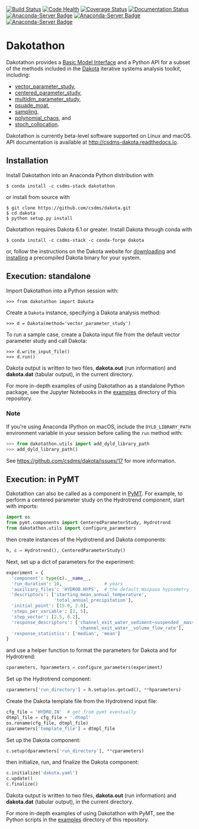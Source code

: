 [![Build Status](https://travis-ci.org/csdms/dakota.svg?branch=master)](https://travis-ci.org/csdms/dakota)
[![Code Health](https://landscape.io/github/csdms/dakota/master/landscape.svg?style=flat)](https://landscape.io/github/csdms/dakota/master)
[![Coverage Status](https://coveralls.io/repos/csdms/dakota/badge.svg?branch=master)](https://coveralls.io/r/csdms/dakota?branch=master)
[![Documentation Status](https://readthedocs.org/projects/csdms-dakota/badge/?version=latest)](https://readthedocs.org/projects/csdms-dakota/?badge=latest)
[![Anaconda-Server Badge](https://anaconda.org/csdms/dakotathon/badges/version.svg)](https://anaconda.org/csdms/dakotathon)
[![Anaconda-Server Badge](https://anaconda.org/csdms/dakotathon/badges/installer/conda.svg)](https://conda.anaconda.org/csdms)
[![Anaconda-Server Badge](https://anaconda.org/csdms/dakotathon/badges/downloads.svg)](https://anaconda.org/csdms/dakotathon)

# Dakotathon

Dakotathon provides
a [Basic Model Interface](https://bmi.readthedocs.io)
and a Python API for a subset of the methods
included in the [Dakota](https://dakota.sandia.gov/)
iterative systems analysis toolkit,
including:

* [vector_parameter_study](https://dakota.sandia.gov/sites/default/files/docs/6.1/html-ref/method-vector_parameter_study.html),
* [centered_parameter_study](https://dakota.sandia.gov/sites/default/files/docs/6.1/html-ref/method-centered_parameter_study.html),
* [multidim_parameter_study](https://dakota.sandia.gov/sites/default/files/docs/6.1/html-ref/method-multidim_parameter_study.html),
* [psuade_moat](https://dakota.sandia.gov/sites/default/files/docs/6.1/html-ref/method-psuade_moat.html),
* [sampling](https://dakota.sandia.gov/sites/default/files/docs/6.1/html-ref/method-sampling.html),
* [polynomial_chaos](https://dakota.sandia.gov/sites/default/files/docs/6.1/html-ref/method-polynomial_chaos.html), and
* [stoch_collocation](https://dakota.sandia.gov/sites/default/files/docs/6.1/html-ref/method-stoch_collocation.html).

Dakotathon is currently beta-level software
supported on Linux and macOS.
API documentation is available at http://csdms-dakota.readthedocs.io.

## Installation

Install Dakotathon into an Anaconda Python distribution with

    $ conda install -c csdms-stack dakotathon

or install from source with

	$ git clone https://github.com/csdms/dakota.git
	$ cd dakota
	$ python setup.py install

Dakotathon requires Dakota 6.1 or greater.
Install Dakota through conda with

    $ conda install -c csdms-stack -c conda-forge dakota

or, follow the instructions on the Dakota website
for [downloading](https://dakota.sandia.gov/download.html) and
[installing](https://dakota.sandia.gov/content/install-linux-macosx)
a precompiled Dakota binary for your system.

## Execution: standalone

Import Dakotathon into a Python session with:

	>>> from dakotathon import Dakota

Create a `Dakota` instance,
specifying a Dakota analysis method:

	>>> d = Dakota(method='vector_parameter_study')

To run a sample case,
create a Dakota input file
from the default vector parameter study
and call Dakota:

	>>> d.write_input_file()
	>>> d.run()

Dakota output is written to two files,
**dakota.out** (run information)
and
**dakota.dat** (tabular output),
in the current directory.

For more in-depth examples of using Dakotathon
as a standalone Python package,
see the Jupyter Notebooks
in the [examples](./examples) directory
of this repository.


### Note

If you're using Anaconda IPython on macOS,
include the `DYLD_LIBRARY_PATH` environment variable
in your session before calling the `run` method with:

```python
>>> from dakotathon.utils import add_dyld_library_path
>>> add_dyld_library_path()
```

See https://github.com/csdms/dakota/issues/17 for more information.

## Execution: in PyMT

Dakotathon can also be called as a component in
[PyMT](https://github.com/csdms/pymt).
For example,
to perform a centered parameter study on the Hydrotrend component,
start with imports:

```python
import os
from pymt.components import CenteredParameterStudy, Hydrotrend
from dakotathon.utils import configure_parameters
```

then create instances of the Hydrotrend and Dakota components:

```python
h, c = Hydrotrend(), CenteredParameterStudy()
```

Next,
set up a dict of parameters for the experiment:

```python
experiment = {
  'component': type(c).__name__,
  'run_duration': 10,                # years
  'auxiliary_files': 'HYDRO0.HYPS',  # the default Waipaoa hypsometry
  'descriptors': ['starting_mean_annual_temperature',
                  'total_annual_precipitation'],
  'initial_point': [15.0, 2.0],
  'steps_per_variable': [2, 5],
  'step_vector': [2.5, 0.2],
  'response_descriptors': ['channel_exit_water_sediment~suspended__mass_flow_rate',
                           'channel_exit_water__volume_flow_rate'],
  'response_statistics': ['median', 'mean']
}
```

and use a helper function
to format the parameters for Dakota and for Hydrotrend:

```python
cparameters, hparameters = configure_parameters(experiment)
```

Set up the Hydrotrend component:

```python
cparameters['run_directory'] = h.setup(os.getcwd(), **hparameters)
```

Create the Dakota template file from the Hydrotrend input file:

```python
cfg_file = 'HYDRO.IN'  # get from pymt eventually
dtmpl_file = cfg_file + '.dtmpl'
os.rename(cfg_file, dtmpl_file)
cparameters['template_file'] = dtmpl_file
```

Set up the Dakota component:

```python
c.setup(dparameters['run_directory'], **cparameters)
```

then initialize, run, and finalize the Dakota component:

```python
c.initialize('dakota.yaml')
c.update()
c.finalize()
```

Dakota output is written to two files,
**dakota.out** (run information)
and
**dakota.dat** (tabular output),
in the current directory.

For more in-depth examples of using Dakotathon with PyMT,
see the Python scripts
in the [examples](./examples) directory
of this repository.
